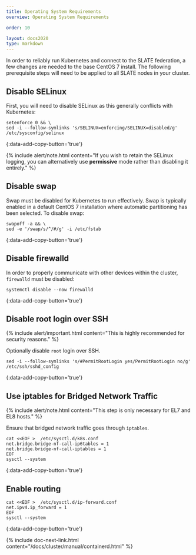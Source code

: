 ```yaml
---
title: Operating System Requirements
overview: Operating System Requirements

order: 10  

layout: docs2020
type: markdown
---
```


In order to reliably run Kubernetes and connect to the SLATE federation, a few changes are needed to the base CentOS 7 install. The following prerequisite steps will need to be applied to all SLATE nodes in your cluster. 

## Disable SELinux

First, you will need to disable SELinux as this generally conflicts with Kubernetes:

```shell
setenforce 0 && \
sed -i --follow-symlinks 's/SELINUX=enforcing/SELINUX=disabled/g' /etc/sysconfig/selinux
```
{:data-add-copy-button='true'}

{% include alert/note.html content="If you wish to retain the SELinux logging, you can alternatively use **permissive** mode rather than disabling it entirely." %}

## Disable swap

Swap must be disabled for Kubernetes to run effectively. Swap is typically enabled in a default CentOS 7 installation where automatic partitioning has been selected. To disable swap:

```shell
swapoff -a && \
sed -e '/swap/s/^/#/g' -i /etc/fstab
```
{:data-add-copy-button='true'}

## Disable firewalld

In order to properly communicate with other devices within the cluster, `firewalld` must be disabled:

```shell
systemctl disable --now firewalld
```
{:data-add-copy-button='true'}

## Disable root login over SSH

{% include alert/important.html content="This is highly recommended for security reasons." %}

Optionally disable `root` login over SSH.

```shell
sed -i --follow-symlinks 's/#PermitRootLogin yes/PermitRootLogin no/g' /etc/ssh/sshd_config
```
{:data-add-copy-button='true'}

## Use iptables for Bridged Network Traffic

{% include alert/note.html content="This step is only necessary for EL7 and EL8 hosts." %}

Ensure that bridged network traffic goes through `iptables`.

```shell
cat <<EOF >  /etc/sysctl.d/k8s.conf
net.bridge.bridge-nf-call-ip6tables = 1
net.bridge.bridge-nf-call-iptables = 1
EOF
sysctl --system
```
{:data-add-copy-button='true'}

## Enable routing

```shell
cat <<EOF >  /etc/sysctl.d/ip-forward.conf
net.ipv4.ip_forward = 1 
EOF
sysctl --system
```
{:data-add-copy-button='true'}

{% include doc-next-link.html content="/docs/cluster/manual/containerd.html" %}
